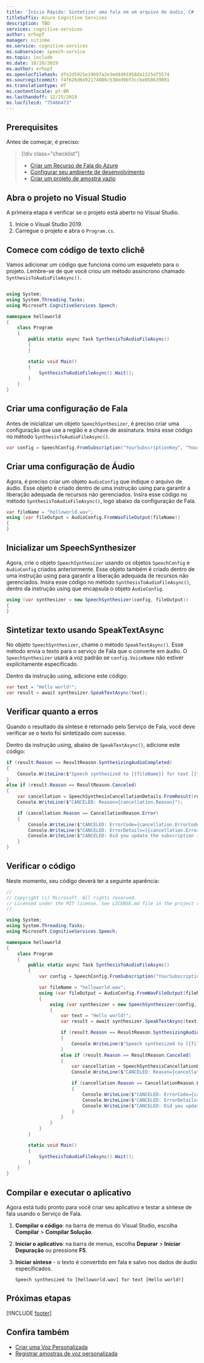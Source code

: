 ```yaml
---
title: 'Início Rápido: Sintetizar uma fala em um arquivo de áudio, C# (.NET) – Serviço de Fala'
titleSuffix: Azure Cognitive Services
description: TBD
services: cognitive-services
author: erhopf
manager: nitinme
ms.service: cognitive-services
ms.subservice: speech-service
ms.topic: include
ms.date: 10/28/2019
ms.author: erhopf
ms.openlocfilehash: dfe2d5925e19697a2e3ed4491958da1325df5574
ms.sourcegitcommit: f4f626d6e92174086c530ed9bf3ccbe058639081
ms.translationtype: HT
ms.contentlocale: pt-BR
ms.lasthandoff: 12/25/2019
ms.locfileid: "75466473"
---
```

## <a name="prerequisites"></a>Prerequisites

Antes de começar, é preciso:

> [!div class="checklist"]
> * [Criar um Recurso de Fala do Azure](../../../../get-started.md)
> * [Configurar seu ambiente de desenvolvimento](../../../../quickstarts/setup-platform.md?tabs=dotnet)
> * [Criar um projeto de amostra vazio](../../../../quickstarts/create-project.md?tabs=dotnet)

## <a name="open-your-project-in-visual-studio"></a>Abra o projeto no Visual Studio

A primeira etapa é verificar se o projeto está aberto no Visual Studio.

1. Inicie o Visual Studio 2019.
2. Carregue o projeto e abra o `Program.cs`.

## <a name="start-with-some-boilerplate-code"></a>Comece com código de texto clichê

Vamos adicionar um código que funciona como um esqueleto para o projeto. Lembre-se de que você criou um método assíncrono chamado `SynthesisToAudioFileAsync()`.

````C#

using System;
using System.Threading.Tasks;
using Microsoft.CognitiveServices.Speech;

namespace helloworld
{
    class Program
    {
        public static async Task SynthesisToAudioFileAsync()
        {
        }

        static void Main()
        {
            SynthesisToAudioFileAsync().Wait();
        }
    }
}

````

## <a name="create-a-speech-configuration"></a>Criar uma configuração de Fala

Antes de inicializar um objeto `SpeechSynthesizer`, é preciso criar uma configuração que use a região e a chave de assinatura. Insira esse código no método `SynthesisToAudioFileAsync()`.

````C#
var config = SpeechConfig.FromSubscription("YourSubscriptionKey", "YourServiceRegion");
````

## <a name="create-an-audio-configuration"></a>Criar uma configuração de Áudio

Agora, é preciso criar um objeto ````AudioConfig```` que indique o arquivo de áudio. Esse objeto é criado dentro de uma instrução using para garantir a liberação adequada de recursos não gerenciados. Insira esse código no método `SynthesisToAudioFileAsync()`, logo abaixo da configuração de Fala.

````C#
var fileName = "helloworld.wav";
using (var fileOutput = AudioConfig.FromWavFileOutput(fileName))
{
}
````

## <a name="initialize-a-speechsynthesizer"></a>Inicializar um SpeechSynthesizer

Agora, crie o objeto `SpeechSynthesizer` usando os objetos `SpeechConfig` e `AudioConfig` criados anteriormente. Esse objeto também é criado dentro de uma instrução using para garantir a liberação adequada de recursos não gerenciados. Insira esse código no método `SynthesisToAudioFileAsync()`, dentro da instrução using que encapsula o objeto ````AudioConfig````.

````C#
using (var synthesizer = new SpeechSynthesizer(config, fileOutput))
{
}
````

## <a name="synthesize-text-using-speaktextasync"></a>Sintetizar texto usando SpeakTextAsync

No objeto `SpeechSynthesizer`, chame o método `SpeakTextAsync()`. Esse método envia o texto para o serviço de Fala que o converte em áudio. O `SpeechSynthesizer` usará a voz padrão se `config.VoiceName` não estiver explicitamente especificado.

Dentro da instrução using, adicione este código:
````C#
var text = "Hello world!";
var result = await synthesizer.SpeakTextAsync(text);
````

## <a name="check-for-errors"></a>Verificar quanto a erros

Quando o resultado da síntese é retornado pelo Serviço de Fala, você deve verificar se o texto foi sintetizado com sucesso.

Dentro da instrução using, abaixo de `SpeakTextAsync()`, adicione este código:
````C#
if (result.Reason == ResultReason.SynthesizingAudioCompleted)
{
    Console.WriteLine($"Speech synthesized to [{fileName}] for text [{text}]");
}
else if (result.Reason == ResultReason.Canceled)
{
    var cancellation = SpeechSynthesisCancellationDetails.FromResult(result);
    Console.WriteLine($"CANCELED: Reason={cancellation.Reason}");

    if (cancellation.Reason == CancellationReason.Error)
    {
        Console.WriteLine($"CANCELED: ErrorCode={cancellation.ErrorCode}");
        Console.WriteLine($"CANCELED: ErrorDetails=[{cancellation.ErrorDetails}]");
        Console.WriteLine($"CANCELED: Did you update the subscription info?");
    }
}
````

## <a name="check-your-code"></a>Verificar o código

Neste momento, seu código deverá ter a seguinte aparência:

````C#
//
// Copyright (c) Microsoft. All rights reserved.
// Licensed under the MIT license. See LICENSE.md file in the project root for full license information.
//

using System;
using System.Threading.Tasks;
using Microsoft.CognitiveServices.Speech;

namespace helloworld
{
    class Program
    {
        public static async Task SynthesisToAudioFileAsync()
        {
            var config = SpeechConfig.FromSubscription("YourSubscriptionKey", "YourServiceRegion");

            var fileName = "helloworld.wav";
            using (var fileOutput = AudioConfig.FromWavFileOutput(fileName))
            {
                using (var synthesizer = new SpeechSynthesizer(config, fileOutput))
                {
                    var text = "Hello world!";
                    var result = await synthesizer.SpeakTextAsync(text);

                    if (result.Reason == ResultReason.SynthesizingAudioCompleted)
                    {
                        Console.WriteLine($"Speech synthesized to [{fileName}] for text [{text}]");
                    }
                    else if (result.Reason == ResultReason.Canceled)
                    {
                        var cancellation = SpeechSynthesisCancellationDetails.FromResult(result);
                        Console.WriteLine($"CANCELED: Reason={cancellation.Reason}");

                        if (cancellation.Reason == CancellationReason.Error)
                        {
                            Console.WriteLine($"CANCELED: ErrorCode={cancellation.ErrorCode}");
                            Console.WriteLine($"CANCELED: ErrorDetails=[{cancellation.ErrorDetails}]");
                            Console.WriteLine($"CANCELED: Did you update the subscription info?");
                        }
                    }
                }
            }
        }

        static void Main()
        {
            SynthesisToAudioFileAsync().Wait();
        }
    }
}
````

## <a name="build-and-run-your-app"></a>Compilar e executar o aplicativo

Agora está tudo pronto para você criar seu aplicativo e testar a síntese de fala usando o Serviço de Fala.

1. **Compilar o código**: na barra de menus do Visual Studio, escolha **Compilar** > **Compilar Solução**.
2. **Iniciar o aplicativo**: na barra de menus, escolha **Depurar** > **Iniciar Depuração** ou pressione **F5**.
3. **Iniciar síntese** - o texto é convertido em fala e salvo nos dados de áudio especificados.

   ```text
   Speech synthesized to [helloworld.wav] for text [Hello world!]
   ```

## <a name="next-steps"></a>Próximas etapas

[!INCLUDE [footer](./footer.md)]

## <a name="see-also"></a>Confira também

- [Criar uma Voz Personalizada](~/articles/cognitive-services/Speech-Service/how-to-custom-voice-create-voice.md)
- [Registrar amostras de voz personalizada](~/articles/cognitive-services/Speech-Service/record-custom-voice-samples.md)
